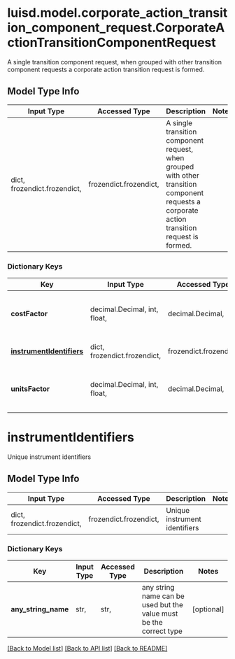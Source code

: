 # luisd.model.corporate_action_transition_component_request.CorporateActionTransitionComponentRequest

A single transition component request, when grouped with other transition component requests a corporate action  transition request is formed.

## Model Type Info
Input Type | Accessed Type | Description | Notes
------------ | ------------- | ------------- | -------------
dict, frozendict.frozendict,  | frozendict.frozendict,  | A single transition component request, when grouped with other transition component requests a corporate action  transition request is formed. | 

### Dictionary Keys
Key | Input Type | Accessed Type | Description | Notes
------------ | ------------- | ------------- | ------------- | -------------
**costFactor** | decimal.Decimal, int, float,  | decimal.Decimal,  | The factor to scale cost by | value must be a 64 bit float
**[instrumentIdentifiers](#instrumentIdentifiers)** | dict, frozendict.frozendict,  | frozendict.frozendict,  | Unique instrument identifiers | 
**unitsFactor** | decimal.Decimal, int, float,  | decimal.Decimal,  | The factor to scale units by | value must be a 64 bit float

# instrumentIdentifiers

Unique instrument identifiers

## Model Type Info
Input Type | Accessed Type | Description | Notes
------------ | ------------- | ------------- | -------------
dict, frozendict.frozendict,  | frozendict.frozendict,  | Unique instrument identifiers | 

### Dictionary Keys
Key | Input Type | Accessed Type | Description | Notes
------------ | ------------- | ------------- | ------------- | -------------
**any_string_name** | str,  | str,  | any string name can be used but the value must be the correct type | [optional] 

[[Back to Model list]](../../README.md#documentation-for-models) [[Back to API list]](../../README.md#documentation-for-api-endpoints) [[Back to README]](../../README.md)

